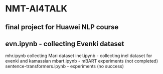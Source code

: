 # NMT-AI4TALK
## final project for Huawei NLP course
## evn.ipynb - collecting Evenki dataset
mhr.ipynb collecting Mari dataset
inel.ipynb - collecting inel dataset for evenki and kamassian
mbart.ipynb - mBART experiments (not completed)
sentence-transformers.ipynb - experiments (no success)
